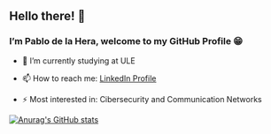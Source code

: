 ## Hello there! 👋 
### I’m Pablo de la Hera, welcome to my GitHub Profile 😁


- 🌱 I’m currently studying at ULE

- 📫 How to reach me:
  <a href="https://es.linkedin.com/in/pablo-de-la-hera-martinez-88a3b819a">LinkedIn Profile</a>

- ⚡ Most interested in:
  Cibersecurity and Communication Networks

[![Anurag's GitHub stats](https://github-readme-stats.vercel.app/api?username=pdelam01)](https://github.com/pdelam01/github-readme-stats)
